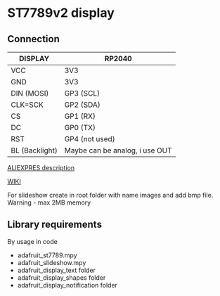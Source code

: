 # ST7789v2 display

## Connection

| DISPLAY | RP2040 |
|--|--|
| VCC | 3V3 |
| GND | 3V3 |
| DIN (MOSI) | GP3 (SCL) |
| CLK=SCK  | GP2 (SDA) |
| CS | GP1 (RX) |
| DC | GP0 (TX) |
| RST | GP4 (not used) |
| BL (Backlight) | Maybe can be analog, i use OUT |

[ALIEXPRES description](https://www.aliexpress.com/item/1005005752009686.html?spm=a2g0o.order_detail.order_detail_item.3.4b1df19cDwnQFs)

[WIKI](http://www.waveshare.com/wiki/1.69inch_LCD_Module?spm=a2g0o.detail.1000023.1.2ae2UE90UE90Mr&file=1.69inch_LCD_Module)

For slideshow create in root folder with name images and add bmp file. Warning - max 2MB memory

## Library requirements

By usage in code

- adafruit_st7789.mpy
- adafruit_slideshow.mpy
- adafruit_display_text folder
- adafruit_display_shapes folder
- adafruit_display_notification folder

